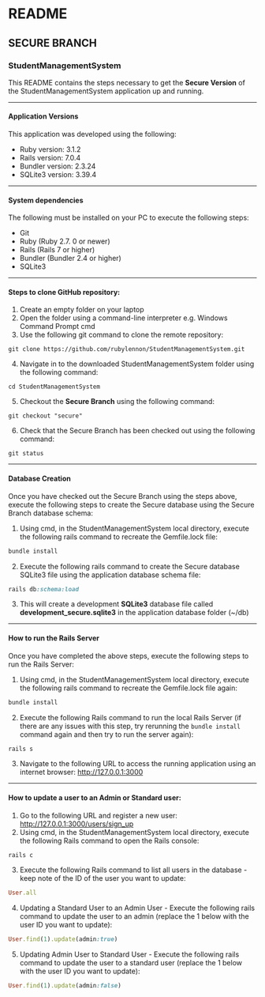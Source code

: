 # README

## SECURE BRANCH

### StudentManagementSystem

This README contains the steps necessary to get the **Secure Version** of the StudentManagementSystem application up and running.

---

#### Application Versions
This application was developed using the following:
* Ruby version: 3.1.2
* Rails version: 7.0.4
* Bundler version: 2.3.24
* SQLite3 version: 3.39.4

---

#### System dependencies
The following must be installed on your PC to execute the following steps:
* Git
* Ruby (Ruby 2.7. 0 or newer)
* Rails (Rails 7 or higher)
* Bundler (Bundler 2.4 or higher)
* SQLite3

---

#### Steps to clone GitHub repository:
1. Create an empty folder on your laptop
2. Open the folder using a command-line interpreter e.g. Windows Command Prompt cmd
3. Use the following git command to clone the remote repository:
```
git clone https://github.com/rubylennon/StudentManagementSystem.git
```
4. Navigate in to the downloaded StudentManagementSystem folder using the following command:
```
cd StudentManagementSystem
```
5. Checkout the **Secure Branch** using the following command:
```
git checkout "secure"
```
6. Check that the Secure Branch has been checked out using the following command:
```
git status
```

--- 

#### Database Creation
Once you have checked out the Secure Branch using the steps above, execute the following steps to create the
Secure database using the Secure Branch database schema:
1. Using cmd, in the StudentManagementSystem local directory, execute the following rails command to recreate the
   Gemfile.lock file:
```ruby
bundle install
```
2. Execute the following rails command to create the Secure database SQLite3 file using the application database schema file:
```ruby
rails db:schema:load
```
3. This will create a development **SQLite3** database file called **development_secure.sqlite3** in the application
   database folder (~/db)

---

#### How to run the Rails Server
Once you have completed the above steps, execute the following steps to run the Rails Server:
1. Using cmd, in the StudentManagementSystem local directory, execute the following rails command to recreate the
   Gemfile.lock file again:
```ruby
bundle install
```
2.  Execute the following Rails command to run the local Rails Server (if there are any issues with this step, try
    rerunning the `bundle install` command again and then try to run the server again):
```ruby
rails s
```
3. Navigate to the following URL to access the running application using an internet browser:
   http://127.0.0.1:3000

---

#### How to update a user to an Admin or Standard user:
1. Go to the following URL and register a new user:
   http://127.0.0.1:3000/users/sign_up
2. Using cmd, in the StudentManagementSystem local directory, execute the following Rails command to open the
   Rails console:
```ruby
rails c
```
3. Execute the following Rails command to list all users in the database - keep note of the ID of the user you
   want to update:
```ruby
User.all
```
4. Updating a Standard User to an Admin User - Execute the following rails command to update the user to an admin (replace the 1 below with the user ID you
   want to update):
```ruby
User.find(1).update(admin:true)
```
5. Updating Admin User to Standard User - Execute the following rails command to update the user to a standard user (replace the 1 below with the user ID you
   want to update):
```ruby
User.find(1).update(admin:false)
```

